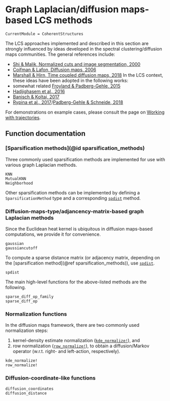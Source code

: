 # Graph Laplacian/diffusion maps-based LCS methods

```@meta
CurrentModule = CoherentStructures
```

The LCS approaches implemented and described in this section are strongly influenced
by ideas developed in the spectral clustering/diffusion maps communities. The
general references include:
   * [Shi & Malik, Normalized cuts and image segmentation, 2000](https://doi.org/10.1109/34.868688)
   * [Coifman & Lafon, Diffusion maps, 2006](https://doi.org/10.1016/j.acha.2006.04.006)
   * [Marshall & Hirn, Time coupled diffusion maps, 2018](https://doi.org/10.1016/j.acha.2017.11.003)
In the LCS context, these ideas have been adopted in the following works:
   * somewhat related [Froyland & Padberg-Gehle, 2015](https://doi.org/10.1063/1.4926372)
   * [Hadjighasem et al., 2016](https://doi.org/10.1103/PhysRevE.93.063107)
   * [Banisch & Koltai, 2017](https://doi.org/10.1063/1.4971788)
   * [Rypina et al., 2017](https://doi.org/10.5194/npg-24-189-2017)/[Padberg-Gehle & Schneide, 2018](https://doi.org/10.5194/npg-24-661-2017)

For demonstrations on example cases, please consult the page on
[Working with trajectories](@ref).

## Function documentation

### [Sparsification methods](@id sparsification_methods)

Three commonly used sparsification methods are implemented for use with various
graph Laplacian methods.
```@docs
KNN
MutualKNN
Neighborhood
```

Other sparsification methods can be implemented by defining a
`SparsificationMethod` type and a corresponding [`spdist`](@ref) method.

### Diffusion-maps-type/adjancency-matrix-based graph Laplacian methods

Since the Euclidean heat kernel is ubiquitous in diffusion maps-based computations,
we provide it for convenience.
```@docs
gaussian
gaussiancutoff
```
To compute a sparse distance matrix (or adjacency matrix, depending on the
[sparsification method](@ref sparsification_methods)), use [`spdist`](@ref).
```@docs
spdist
```
The main high-level functions for the above-listed methods are the following.
```@docs
sparse_diff_op_family
sparse_diff_op
```

### Normalization functions

In the diffusion maps framework, there are two commonly used normalization steps:
1. kernel-density estimate normalization ([`kde_normalize!`](@ref)), and
2. row normalization ([`row_normalize!`](@ref)), to obtain a diffusion/Markov
   operator (w.r.t. right- and left-action, respectively).
```@docs
kde_normalize!
row_normalize!
```

### Diffusion-coordinate-like functions

```@docs
diffusion_coordinates
diffusion_distance
```
